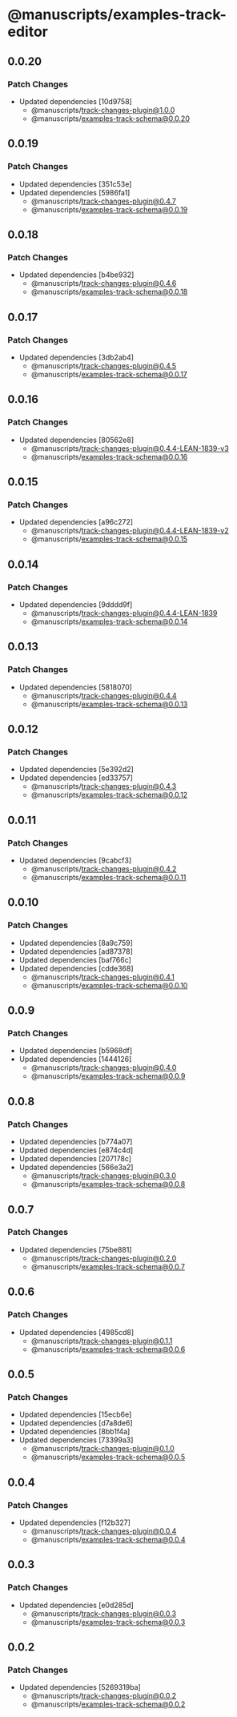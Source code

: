 # @manuscripts/examples-track-editor

## 0.0.20

### Patch Changes

- Updated dependencies [10d9758]
  - @manuscripts/track-changes-plugin@1.0.0
  - @manuscripts/examples-track-schema@0.0.20

## 0.0.19

### Patch Changes

- Updated dependencies [351c53e]
- Updated dependencies [5986fa1]
  - @manuscripts/track-changes-plugin@0.4.7
  - @manuscripts/examples-track-schema@0.0.19

## 0.0.18

### Patch Changes

- Updated dependencies [b4be932]
  - @manuscripts/track-changes-plugin@0.4.6
  - @manuscripts/examples-track-schema@0.0.18

## 0.0.17

### Patch Changes

- Updated dependencies [3db2ab4]
  - @manuscripts/track-changes-plugin@0.4.5
  - @manuscripts/examples-track-schema@0.0.17

## 0.0.16

### Patch Changes

- Updated dependencies [80562e8]
  - @manuscripts/track-changes-plugin@0.4.4-LEAN-1839-v3
  - @manuscripts/examples-track-schema@0.0.16

## 0.0.15

### Patch Changes

- Updated dependencies [a96c272]
  - @manuscripts/track-changes-plugin@0.4.4-LEAN-1839-v2
  - @manuscripts/examples-track-schema@0.0.15

## 0.0.14

### Patch Changes

- Updated dependencies [9dddd9f]
  - @manuscripts/track-changes-plugin@0.4.4-LEAN-1839
  - @manuscripts/examples-track-schema@0.0.14

## 0.0.13

### Patch Changes

- Updated dependencies [5818070]
  - @manuscripts/track-changes-plugin@0.4.4
  - @manuscripts/examples-track-schema@0.0.13

## 0.0.12

### Patch Changes

- Updated dependencies [5e392d2]
- Updated dependencies [ed33757]
  - @manuscripts/track-changes-plugin@0.4.3
  - @manuscripts/examples-track-schema@0.0.12

## 0.0.11

### Patch Changes

- Updated dependencies [9cabcf3]
  - @manuscripts/track-changes-plugin@0.4.2
  - @manuscripts/examples-track-schema@0.0.11

## 0.0.10

### Patch Changes

- Updated dependencies [8a9c759]
- Updated dependencies [ad87378]
- Updated dependencies [baf766c]
- Updated dependencies [cdde368]
  - @manuscripts/track-changes-plugin@0.4.1
  - @manuscripts/examples-track-schema@0.0.10

## 0.0.9

### Patch Changes

- Updated dependencies [b5968df]
- Updated dependencies [1444126]
  - @manuscripts/track-changes-plugin@0.4.0
  - @manuscripts/examples-track-schema@0.0.9

## 0.0.8

### Patch Changes

- Updated dependencies [b774a07]
- Updated dependencies [e874c4d]
- Updated dependencies [207178c]
- Updated dependencies [566e3a2]
  - @manuscripts/track-changes-plugin@0.3.0
  - @manuscripts/examples-track-schema@0.0.8

## 0.0.7

### Patch Changes

- Updated dependencies [75be881]
  - @manuscripts/track-changes-plugin@0.2.0
  - @manuscripts/examples-track-schema@0.0.7

## 0.0.6

### Patch Changes

- Updated dependencies [4985cd8]
  - @manuscripts/track-changes-plugin@0.1.1
  - @manuscripts/examples-track-schema@0.0.6

## 0.0.5

### Patch Changes

- Updated dependencies [15ecb6e]
- Updated dependencies [d7a8de6]
- Updated dependencies [8bb1f4a]
- Updated dependencies [73399a3]
  - @manuscripts/track-changes-plugin@0.1.0
  - @manuscripts/examples-track-schema@0.0.5

## 0.0.4

### Patch Changes

- Updated dependencies [f12b327]
  - @manuscripts/track-changes-plugin@0.0.4
  - @manuscripts/examples-track-schema@0.0.4

## 0.0.3

### Patch Changes

- Updated dependencies [e0d285d]
  - @manuscripts/track-changes-plugin@0.0.3
  - @manuscripts/examples-track-schema@0.0.3

## 0.0.2

### Patch Changes

- Updated dependencies [5269319ba]
  - @manuscripts/track-changes-plugin@0.0.2
  - @manuscripts/examples-track-schema@0.0.2
